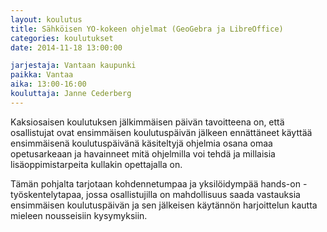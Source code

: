 ```yaml
---
layout: koulutus
title: Sähköisen YO-kokeen ohjelmat (GeoGebra ja LibreOffice)
categories: koulutukset
date: 2014-11-18 13:00:00

jarjestaja: Vantaan kaupunki
paikka: Vantaa
aika: 13:00-16:00
kouluttaja: Janne Cederberg
---
```


Kaksiosaisen koulutuksen jälkimmäisen päivän tavoitteena on, että osallistujat ovat ensimmäisen koulutuspäivän jälkeen ennättäneet käyttää ensimmäisenä koulutuspäivänä käsiteltyjä ohjelmia osana omaa opetusarkeaan ja havainneet mitä ohjelmilla voi tehdä ja millaisia lisäoppimistarpeita kullakin opettajalla on.

Tämän pohjalta tarjotaan kohdennetumpaa ja yksilöidympää hands-on -työskentelytapaa, jossa osallistujilla on mahdollisuus saada vastauksia ensimmäisen koulutuspäivän ja sen jälkeisen käytännön harjoittelun kautta mieleen nousseisiin kysymyksiin.